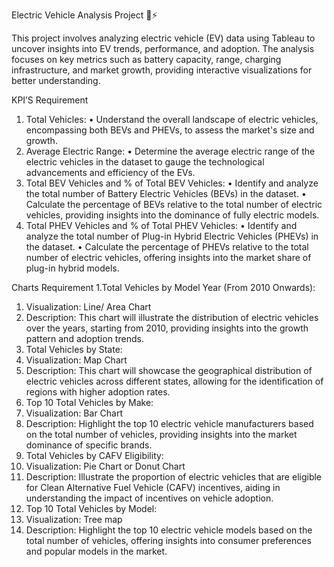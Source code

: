 Electric Vehicle Analysis Project 🚗⚡

This project involves analyzing electric vehicle (EV) data using Tableau to uncover insights into EV trends, performance, and adoption. 
The analysis focuses on key metrics such as battery capacity, range, charging infrastructure, and market growth, providing interactive visualizations for better understanding.

KPI’S Requirement
1. Total Vehicles:
• Understand the overall landscape of electric vehicles, encompassing both BEVs and PHEVs, to assess the
market's size and growth.
2. Average Electric Range:
• Determine the average electric range of the electric vehicles in the dataset to gauge the technological
advancements and efficiency of the EVs.
3. Total BEV Vehicles and % of Total BEV Vehicles:
• Identify and analyze the total number of Battery Electric Vehicles (BEVs) in the dataset.
• Calculate the percentage of BEVs relative to the total number of electric vehicles, providing insights into
the dominance of fully electric models.
4. Total PHEV Vehicles and % of Total PHEV Vehicles:
• Identify and analyze the total number of Plug-in Hybrid Electric Vehicles (PHEVs) in the dataset.
• Calculate the percentage of PHEVs relative to the total number of electric vehicles, offering insights into
the market share of plug-in hybrid models.

Charts Requirement
1.Total Vehicles by Model Year (From 2010 Onwards):
1. Visualization: Line/ Area Chart
2. Description: This chart will illustrate the distribution of electric vehicles over the years, starting from 2010,
providing insights into the growth pattern and adoption trends.
2. Total Vehicles by State:
3. Visualization: Map Chart
4. Description: This chart will showcase the geographical distribution of electric vehicles across different
states, allowing for the identification of regions with higher adoption rates.
3. Top 10 Total Vehicles by Make:
5. Visualization: Bar Chart
6. Description: Highlight the top 10 electric vehicle manufacturers based on the total number of vehicles,
providing insights into the market dominance of specific brands.
4. Total Vehicles by CAFV Eligibility:
7. Visualization: Pie Chart or Donut Chart
8. Description: Illustrate the proportion of electric vehicles that are eligible for Clean Alternative Fuel Vehicle
(CAFV) incentives, aiding in understanding the impact of incentives on vehicle adoption.
5. Top 10 Total Vehicles by Model:
9. Visualization: Tree map
10. Description: Highlight the top 10 electric vehicle models based on the total number of vehicles, offering
insights into consumer preferences and popular models in the market.
